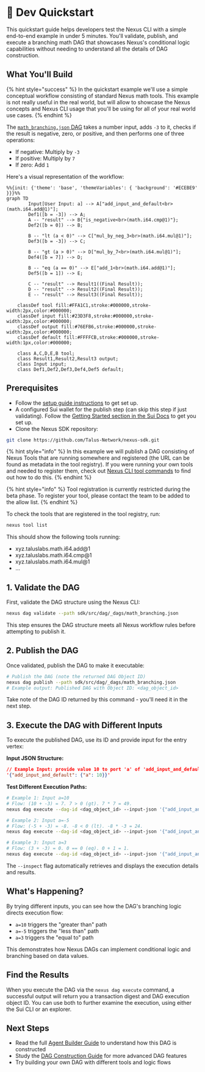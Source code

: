 # 💨 Dev Quickstart

This quickstart guide helps developers test the Nexus CLI with a simple end-to-end example in under 5 minutes. You'll validate, publish, and execute a branching math DAG that showcases Nexus's conditional logic capabilities without needing to understand all the details of DAG construction.

## What You'll Build

{% hint style="success" %}
In the quickstart example we'll use a simple conceptual workflow consisting of standard Nexus math tools. This example is not really useful in the real world, but will allow to showcase the Nexus concepts and Nexus CLI usage that you'll be using for all of your real world use cases.
{% endhint %}

The [`math_branching.json` DAG](https://github.com/Talus-Network/nexus-sdk/blob/main/sdk/src/dag/_dags/math_branching.json) takes a number input, adds `-3` to it, checks if the result is negative, zero, or positive, and then performs one of three operations:

- If negative: Multiply by `-3`
- If positive: Multiply by `7`
- If zero: Add `1`

Here's a visual representation of the workflow:

```mermaid
%%{init: {'theme': 'base', 'themeVariables': { 'background': '#ECEBE9' }}}%%
graph TD
        Input[User Input: a] --> A["add_input_and_default<br>(math.i64.add@1)"];
        Def1([b = -3]) --> A;
        A -- "result" --> B{"is_negative<br>(math.i64.cmp@1)"};
        Def2([b = 0]) --> B;
        
        B -- "lt (a < 0)" --> C["mul_by_neg_3<br>(math.i64.mul@1)"];
        Def3([b = -3]) --> C;
        
        B -- "gt (a > 0)" --> D["mul_by_7<br>(math.i64.mul@1)"];
        Def4([b = 7]) --> D;
        
        B -- "eq (a == 0)" --> E["add_1<br>(math.i64.add@1)"];
        Def5([b = 1]) --> E;
        
        C -- "result" --> Result1((Final Result));
        D -- "result" --> Result2((Final Result));
        E -- "result" --> Result3((Final Result));

    classDef tool fill:#FFA1C1,stroke:#000000,stroke-width:2px,color:#000000;
    classDef input fill:#23D3F8,stroke:#000000,stroke-width:2px,color:#000000;
    classDef output fill:#76EFB6,stroke:#000000,stroke-width:2px,color:#000000;
    classDef default fill:#FFFFCB,stroke:#000000,stroke-width:1px,color:#000000;
    
    class A,C,D,E,B tool;
    class Result1,Result2,Result3 output;
    class Input input;
    class Def1,Def2,Def3,Def4,Def5 default;
```

## Prerequisites

- Follow the [setup guide instructions](setup.md) to get set up.
- A configured Sui wallet for the publish step (can skip this step if just validating). Follow the [Getting Started section in the Sui Docs](https://docs.sui.io/guides/developer/getting-started) to get you set up.
- Clone the Nexus SDK repository:

```bash
git clone https://github.com/Talus-Network/nexus-sdk.git
```

{% hint style="info" %}
In this example we will publish a DAG consisting of Nexus Tools that are running somewhere and registered (the URL can be found as metadata in the tool registry). If you were running your own tools and needed to register them, check out [Nexus CLI tool commands](../cli.md#nexus-tool) to find out how to do this.
{% endhint %}

{% hint style="info" %}
Tool registration is currently restricted during the beta phase. To register your tool, please contact the team to be added to the allow list.
{% endhint %}

To check the tools that are registered in the tool registry, run:

```bash
nexus tool list
```

This should show the following tools running:

- xyz.taluslabs.math.i64.add@1
- xyz.taluslabs.math.i64.cmp@1
- xyz.taluslabs.math.i64.mul@1
- ...

## 1. Validate the DAG

First, validate the DAG structure using the Nexus CLI:

```bash
nexus dag validate --path sdk/src/dag/_dags/math_branching.json
```

This step ensures the DAG structure meets all Nexus workflow rules before attempting to publish it.

## 2. Publish the DAG

Once validated, publish the DAG to make it executable:

```bash
# Publish the DAG (note the returned DAG Object ID)
nexus dag publish --path sdk/src/dag/_dags/math_branching.json
# Example output: Published DAG with Object ID: <dag_object_id>
```

Take note of the DAG ID returned by this command - you'll need it in the next step.

## 3. Execute the DAG with Different Inputs

To execute the published DAG, use its ID and provide input for the entry vertex:

**Input JSON Structure:**

```json
// Example Input: provide value 10 to port 'a' of 'add_input_and_default'
'{"add_input_and_default": {"a": 10}}'
```

**Test Different Execution Paths:**

```bash
# Example 1: Input a=10
# Flow: (10 + -3) = 7. 7 > 0 (gt). 7 * 7 = 49.
nexus dag execute --dag-id <dag_object_id> --input-json '{"add_input_and_default": {"a": 10}}' --inspect

# Example 2: Input a=-5
# Flow: (-5 + -3) = -8. -8 < 0 (lt). -8 * -3 = 24.
nexus dag execute --dag-id <dag_object_id> --input-json '{"add_input_and_default": {"a": -5}}' --inspect

# Example 3: Input a=3
# Flow: (3 + -3) = 0. 0 == 0 (eq). 0 + 1 = 1.
nexus dag execute --dag-id <dag_object_id> --input-json '{"add_input_and_default": {"a": 3}}' --inspect
```

The `--inspect` flag automatically retrieves and displays the execution details and results.

## What's Happening?

By trying different inputs, you can see how the DAG's branching logic directs execution flow:

- `a=10` triggers the "greater than" path
- `a=-5` triggers the "less than" path
- `a=3` triggers the "equal to" path

This demonstrates how Nexus DAGs can implement conditional logic and branching based on data values.

## Find the Results

When you execute the DAG via the `nexus dag execute` command, a successful output will return you a transaction digest and DAG execution object ID. You can use both to further examine the execution, using either the Sui CLI or an explorer.

## Next Steps

- Read the full [Agent Builder Guide](math-branching-dag-builder.md) to understand how this DAG is constructed
- Study the [DAG Construction Guide](dag-construction.md) for more advanced DAG features
- Try building your own DAG with different tools and logic flows
